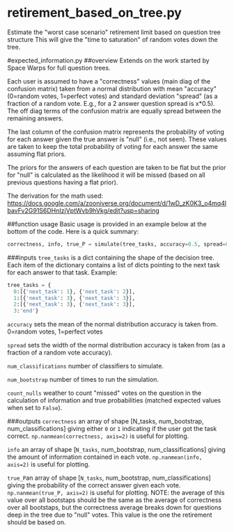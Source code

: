 # retirement_based_on_tree.py
Estimate the "worst case scenario" retirement limit based on question tree structure
This will give the "time to saturation" of random votes down the tree.

#expected_information.py
##overview
Extends on the work started by Space Warps for full question trees.

Each user is assumed to have a "correctness" values (main diag of the confusion matrix) taken from a normal distribution with mean "accuracy" (0=random votes, 1=perfect votes) and standard deviation "spread" (as a fraction of a random vote.  E.g., for a 2 answer question spread is x*0.5).  The off diag terms of the confusion matrix are equally spread between the remaining answers.  

The last column of the confusion matrix represents the probability of voting for each answer given the true answer is "null" (i.e., not seen).  These values are taken to keep the total probability of voting for each answer the same assuming flat priors.

The priors for the answers of each question are taken to be flat but the prior for "null" is calculated as the likelihood it will be missed (based on all previous questions having a flat prior).

The derivation for the math used: https://docs.google.com/a/zooniverse.org/document/d/1wD_zK0K3_o4mq4lbavFv2G91S6DHnIzjVptWvb9hVkg/edit?usp=sharing

##function usage
Basic usage is provided in an example below at the bottom of the code.  Here is a quick summary:

```python
correctness, info, true_P = simulate(tree_tasks, accuracy=0.5, spread=0.1, num_classifications=50, num_bootstrap=1000, count_nulls=False)
```

###inputs
`tree_tasks` is a dict containing the shape of the decision tree. Each item of the dictionary contains a list of dicts pointing to the next task for each answer to that task. Example:
```python
tree_tasks = {
  0:[{'next_task': 1}, {'next_task': 2}],
  1:[{'next_task': 3}, {'next_task': 3}],
  2:[{'next_task': 3}, {'next_task': 3}],
  3:'end'}
```

`accuracy` sets the mean of the normal distribution accuracy is taken from. 0=random votes, 1=perfect votes

`spread` sets the width of the normal distribution accuracy is taken from (as a fraction of a random vote accuracy).

`num_classifications` number of classifiers to simulate.

`num_bootstrap` number of times to run the simulation.

`count_nulls` weather to count "missed" votes on the question in the calculation of information and true probabilities (matched expected values when set to `False`).

###outputs
`correctness` an array of shape [N_tasks, num_bootstrap, num_classifications] giving either `0` or `1` indicating if the user got the task correct. `np.nanmean(correctness, axis=2)` is useful for plotting.

`info` an array of shape [`N_tasks`, num_bootstrap, num_classifications] giving the amount of information contained in each vote. `np.nanmean(info, axis=2)` is useful for plotting.

`true_P`an array of shape [`N_tasks`, num_bootstrap, num_classifications] giving the probability of the correct answer given each vote. `np.nanmean(true_P, axis=2)` is useful for plotting. NOTE: the average of this value over all bootstaps should be the same as the average of correctness over all bootstaps, but the correctness average breaks down for questions deep in the tree due to "null" votes.  This value is the one the retirement should be based on.

